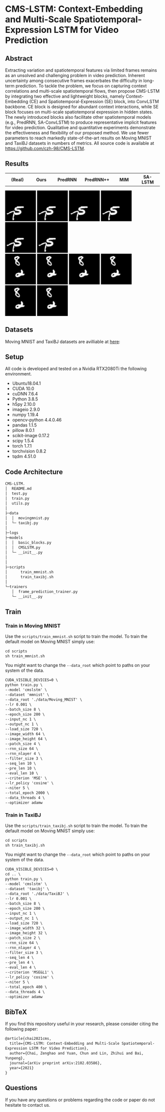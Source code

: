 # CMS-LSTM: Context-Embedding and Multi-Scale Spatiotemporal-Expression LSTM for Video Prediction

## Abstract
Extracting variation and spatiotemporal features via limited frames remains as an unsolved and challenging problem in video prediction. Inherent uncertainty among consecutive frames exacerbates the difficulty in long-term prediction. To tackle the problem, we focus on capturing context correlations and multi-scale spatiotemporal flows, then propose CMS-LSTM by integrating two effective and lightweight blocks, namely Context-Embedding (CE) and Spatiotemporal-Expression (SE) block, into ConvLSTM backbone. CE block is designed for abundant context interactions, while SE block focuses on multi-scale spatiotemporal expression in hidden states. The newly introduced blocks also facilitate other spatiotemporal models (e.g., PredRNN, SA-ConvLSTM) to produce representative implicit features for video prediction. Qualitative and quantitative experiments demonstrate the effectiveness and flexibility of our proposed method. We use fewer parameters to reach markedly state-of-the-art results on Moving MNIST and TaxiBJ datasets in numbers of metrics. All source code is available at https://github.com/czh-98/CMS-LSTM.


## Results

<div>
    <table width="600" border="0px">
      <tr>
        <th width="100">(Real)</th>
        <th width="100">Ours</th>
        <th width="100">PredRNN</th>
        <th width="100">PredRNN++</th>
        <th width="100">MIM</th>
        <th width="100">SA-LSTM</th>
      </tr>
    </table>
    <img height="100" width="100" src="results/gt1.gif">
    <img height="100" width="100" src="results/CMS-LSTM_pd1.gif">
    <img height="100" width="100" src="results/PredRNN_pd1.gif">
    <img height="100" width="100" src="results/PredRNN++_pd1.gif">
    <img height="100" width="100" src="results/MIM_pd1.gif">
    <img height="100" width="100" src="results/SA-ConvLSTM_pd1.gif">
</div>
<div>
    <img height="100" width="100" src="results/gt8.gif">
    <img height="100" width="100" src="results/CMS-LSTM_pd8.gif">
    <img height="100" width="100" src="results/PredRNN_pd8.gif">
    <img height="100" width="100" src="results/PredRNN++_pd8.gif">
    <img height="100" width="100" src="results/MIM_pd8.gif">
    <img height="100" width="100" src="results/SA-ConvLSTM_pd8.gif">
</div>


## Datasets
<!-- ## Pre-trained Models and Datasets -->
<!-- Pretrained Model will be released soon! -->
Moving MNIST and TaxiBJ datasets are avilliable at [here](https://drive.google.com/drive/folders/1Dl0WcevBRSsLn6KYJ7-zxMjLqo1S7WVr?usp=sharing):

## Setup
All code is developed and tested on a Nvidia RTX2080Ti the following environment.
- Ubuntu18.04.1
- CUDA 10.0
- cuDNN 7.6.4
- Python 3.8.5
- h5py 2.10.0
- imageio 2.9.0
- numpy 1.19.4
- opencv-python 4.4.0.46
- pandas 1.1.5
- pillow 8.0.1
- scikit-image 0.17.2
- scipy 1.5.4
- torch 1.7.1
- torchvision 0.8.2
- tqdm 4.51.0
## Code Architecture
```
CMS-LSTM.
│  README.md
│  test.py
│  train.py
│  utils.py
│
├─data
│  │  movingmnist.py
│  └─ taxibj.py
│
├─logs
├─models
│  │  basic_blocks.py
│  │  CMSLSTM.py
│  └─ __init__.py
│
│
├─scripts
│      train_mmnist.sh
│      train_taxibj.sh
│
└─trainers
   │  frame_prediction_trainer.py
   └─ __init__.py

```

## Train
### Train in Moving MNIST
Use the `scripts/train_mmnist.sh` script to train the model. To train the default model on Moving MNIST simply use:
```shell
cd scripts
sh train_mmnist.sh
```
You might want to change the `--data_root` which point to paths on your system of the data.

```
CUDA_VISIBLE_DEVICES=0 \
python train.py \
--model 'cmslstm' \
--dataset 'mmnist' \
--data_root './data/Moving_MNIST' \
--lr 0.001 \
--batch_size 8 \
--epoch_size 200 \
--input_nc 1 \
--output_nc 1 \
--load_size 720 \
--image_width 64 \
--image_height 64 \
--patch_size 4 \
--rnn_size 64 \
--rnn_nlayer 4 \
--filter_size 3 \
--seq_len 10 \
--pre_len 10 \
--eval_len 10 \
--criterion 'MSE' \
--lr_policy 'cosine' \
--niter 5 \
--total_epoch 2000 \
--data_threads 4 \
--optimizer adamw
```
### Train in TaxiBJ
Use the `scripts/train_taxibj.sh` script to train the model. To train the default model on Moving MNIST simply use:
```shell
cd scripts
sh train_taxibj.sh
```
You might want to change the `--data_root` which point to paths on your system of the data.

```
CUDA_VISIBLE_DEVICES=0 \
cd .. \
python train.py \
--model 'cmslstm' \
--dataset 'taxibj' \
--data_root './data/TaxiBJ' \
--lr 0.001 \
--batch_size 8 \
--epoch_size 200 \
--input_nc 1 \
--output_nc 1 \
--load_size 720 \
--image_width 32 \
--image_height 32 \
--patch_size 2 \
--rnn_size 64 \
--rnn_nlayer 4 \
--filter_size 3 \
--seq_len 4 \
--pre_len 4 \
--eval_len 4 \
--criterion 'MSE&L1' \
--lr_policy 'cosine' \
--niter 5 \
--total_epoch 400 \
--data_threads 4 \
--optimizer adamw
```
## BibTeX
If you find this repository useful in your research, please consider citing the following paper:
```
@article{chai2021cms,
  title={CMS-LSTM: Context-Embedding and Multi-Scale Spatiotemporal-Expression LSTM for Video Prediction},
  author={Chai, Zenghao and Yuan, Chun and Lin, Zhihui and Bai, Yunpeng},
  journal={arXiv preprint arXiv:2102.03586},
  year={2021}
}
```


## Questions
If you have any questions or problems regarding the code or paper do not hesitate to contact us.